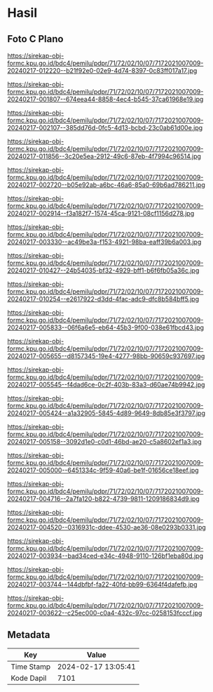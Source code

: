 # Hasil

## Foto C Plano

https://sirekap-obj-formc.kpu.go.id/bdc4/pemilu/pdpr/71/72/02/10/07/7172021007009-20240217-012220--b21f92e0-02e9-4d74-8397-0c83ff017a17.jpg

https://sirekap-obj-formc.kpu.go.id/bdc4/pemilu/pdpr/71/72/02/10/07/7172021007009-20240217-001807--674eea44-8858-4ec4-b545-37ca61968e19.jpg

https://sirekap-obj-formc.kpu.go.id/bdc4/pemilu/pdpr/71/72/02/10/07/7172021007009-20240217-002107--385dd76d-0fc5-4d13-bcbd-23c0ab61d00e.jpg

https://sirekap-obj-formc.kpu.go.id/bdc4/pemilu/pdpr/71/72/02/10/07/7172021007009-20240217-011856--3c20e5ea-2912-49c6-87eb-4f7994c96514.jpg

https://sirekap-obj-formc.kpu.go.id/bdc4/pemilu/pdpr/71/72/02/10/07/7172021007009-20240217-002720--b05e92ab-a6bc-46a6-85a0-69b6ad786211.jpg

https://sirekap-obj-formc.kpu.go.id/bdc4/pemilu/pdpr/71/72/02/10/07/7172021007009-20240217-002914--f3a182f7-1574-45ca-9121-08cf1156d278.jpg

https://sirekap-obj-formc.kpu.go.id/bdc4/pemilu/pdpr/71/72/02/10/07/7172021007009-20240217-003330--ac49be3a-f153-4921-98ba-eaff39b6a003.jpg

https://sirekap-obj-formc.kpu.go.id/bdc4/pemilu/pdpr/71/72/02/10/07/7172021007009-20240217-010427--24b54035-bf32-4929-bff1-b6f6fb05a36c.jpg

https://sirekap-obj-formc.kpu.go.id/bdc4/pemilu/pdpr/71/72/02/10/07/7172021007009-20240217-010254--e2617922-d3dd-4fac-adc9-dfc8b584bff5.jpg

https://sirekap-obj-formc.kpu.go.id/bdc4/pemilu/pdpr/71/72/02/10/07/7172021007009-20240217-005833--06f6a6e5-eb64-45b3-9f00-038e61fbcd43.jpg

https://sirekap-obj-formc.kpu.go.id/bdc4/pemilu/pdpr/71/72/02/10/07/7172021007009-20240217-005655--d8157345-19e4-4277-98bb-90659c937697.jpg

https://sirekap-obj-formc.kpu.go.id/bdc4/pemilu/pdpr/71/72/02/10/07/7172021007009-20240217-005545--f4dad6ce-0c2f-403b-83a3-d60ae74b9942.jpg

https://sirekap-obj-formc.kpu.go.id/bdc4/pemilu/pdpr/71/72/02/10/07/7172021007009-20240217-005424--a1a32905-5845-4d89-9649-8db85e3f3797.jpg

https://sirekap-obj-formc.kpu.go.id/bdc4/pemilu/pdpr/71/72/02/10/07/7172021007009-20240217-005158--3092d1e0-c0d1-46bd-ae20-c5a8602ef1a3.jpg

https://sirekap-obj-formc.kpu.go.id/bdc4/pemilu/pdpr/71/72/02/10/07/7172021007009-20240217-005000--6451334c-9f59-40a6-be1f-01656ce18eef.jpg

https://sirekap-obj-formc.kpu.go.id/bdc4/pemilu/pdpr/71/72/02/10/07/7172021007009-20240217-004716--2a7fa120-b822-4739-9811-1209186834d9.jpg

https://sirekap-obj-formc.kpu.go.id/bdc4/pemilu/pdpr/71/72/02/10/07/7172021007009-20240217-004520--0316931c-ddee-4530-ae36-08e0293b0331.jpg

https://sirekap-obj-formc.kpu.go.id/bdc4/pemilu/pdpr/71/72/02/10/07/7172021007009-20240217-003934--bad34ced-e34c-4948-9110-126bf1eba80d.jpg

https://sirekap-obj-formc.kpu.go.id/bdc4/pemilu/pdpr/71/72/02/10/07/7172021007009-20240217-003744--144dbfbf-fa22-40fd-bb99-6364f4dafefb.jpg

https://sirekap-obj-formc.kpu.go.id/bdc4/pemilu/pdpr/71/72/02/10/07/7172021007009-20240217-003622--c25ec000-c0a4-432c-97cc-0258153fcccf.jpg


## Metadata

| Key        | Value               |
| ---------- | ------------------- |
| Time Stamp | 2024-02-17 13:05:41 |
| Kode Dapil | 7101                |



